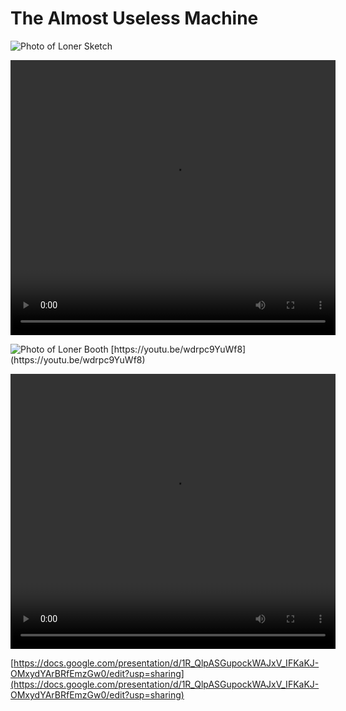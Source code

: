 # The Almost Useless Machine

<img src= "../../images/Loner Booth - Sketch.pdf" alt="Photo of Loner Sketch">


<video src= "../../images/code final.mp4" width="520" height="440" controls></video>

<img src= "../../images/IMG_0975.HEIC" alt="Photo of Loner Booth">
[https://youtu.be/wdrpc9YuWf8](https://youtu.be/wdrpc9YuWf8)

<video src= "../../images/loner.mp4" width="520" height="440" controls></video>

[https://docs.google.com/presentation/d/1R_QlpASGupockWAJxV_IFKaKJ-OMxydYArBRfEmzGw0/edit?usp=sharing](https://docs.google.com/presentation/d/1R_QlpASGupockWAJxV_IFKaKJ-OMxydYArBRfEmzGw0/edit?usp=sharing)